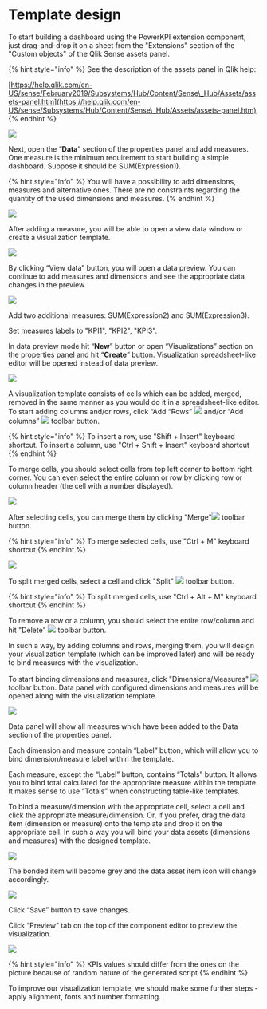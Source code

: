 # Template design

To start building a dashboard using the PowerKPI extension component, just drag-and-drop it on a sheet from the "Extensions" section of the "Custom objects" of the Qlik Sense assets panel.

{% hint style="info" %}
See the description of the assets panel in Qlik help:&#x20;

[https://help.qlik.com/en-US/sense/February2019/Subsystems/Hub/Content/Sense\_Hub/Assets/assets-panel.htm](https://help.qlik.com/en-US/sense/Subsystems/Hub/Content/Sense\_Hub/Assets/assets-panel.htm)
{% endhint %}

![](../.gitbook/assets/Tutorial1.png)

Next, open the “**Data**” section of the properties panel and add measures. One measure is the minimum requirement to start building a simple dashboard. Suppose it should be SUM(Expression1).

{% hint style="info" %}
You will have a possibility to add dimensions, measures and alternative ones. There are no constraints regarding the quantity of the used dimensions and measures.
{% endhint %}

![](../.gitbook/assets/tutorial2.png)

After adding a measure, you will be able to open a view data window or create a visualization template.

![](../.gitbook/assets/Tutorial3.png)

By clicking “View data” button, you will open a data preview. You can continue to add measures and dimensions and see the appropriate data changes in the preview.

![](../.gitbook/assets/Tutorial4.png)

Add two additional measures: SUM(Expression2) and SUM(Expression3).&#x20;

Set measures labels to "KPI1", "KPI2", "KPI3".

In data preview mode hit “**New**” button or open “Visualizations” section on the properties panel and hit “**Create**” button. Visualization spreadsheet-like editor will be opened instead of data preview.

![](../.gitbook/assets/Tutorial5.png)

A visualization template consists of cells which can be added, merged, removed in the same manner as you would do it in a spreadsheet-like editor. To start adding columns and/or rows, click “Add “Rows” ![](../.gitbook/assets/AddRowButton.png)  and/or “Add columns” ![](../.gitbook/assets/AddColumnButton.png) toolbar button.

{% hint style="info" %}
To insert a row, use "Shift + Insert" keyboard shortcut. To insert a column, use "Ctrl + Shift + Insert" keyboard shortcut
{% endhint %}

To merge cells, you should select cells from top left corner to bottom right corner. You can even select the entire column or row by clicking row or column header (the cell with a number displayed).

![](../.gitbook/assets/Tutorial6.png)

After selecting cells, you can merge them by clicking "Merge"![](../.gitbook/assets/image.png) toolbar button.

{% hint style="info" %}
To merge selected cells, use "Ctrl + M" keyboard shortcut&#x20;
{% endhint %}

![](../.gitbook/assets/Tutroial7.png)

To split merged cells, select a cell and click "Split" ![](<../.gitbook/assets/image (1).png>) toolbar button.

{% hint style="info" %}
To split merged cells, use "Ctrl + Alt + M" keyboard shortcut&#x20;
{% endhint %}

To remove a row or a column, you should select the entire row/column and hit "Delete" ![](<../.gitbook/assets/image (2).png>) toolbar button.

In such a way, by adding columns and rows, merging them, you will design your visualization template (which can be improved later) and will be ready to bind measures with the visualization.

To start binding dimensions and measures, click "Dimensions/Measures" ![](<../.gitbook/assets/image (3).png>) toolbar button. Data panel with configured dimensions and measures will be opened along with the visualization template.

![](../.gitbook/assets/Tutorial8.png)

Data panel will show all measures which have been added to the Data section of the properties panel.

Each dimension and measure contain “Label” button, which will allow you to bind dimension/measure label within the template.&#x20;

Each measure, except the “Label” button, contains “Totals” button. It allows you to bind total calculated for the appropriate measure within the template. It makes sense to use “Totals” when constructing table-like templates.&#x20;

To bind a measure/dimension with the appropriate cell, select a cell and click the appropriate measure/dimension. Or, if you prefer, drag the data item (dimension or measure) onto the template and drop it on the appropriate cell. In such a way you will bind your data assets (dimensions and measures) with the designed template.

![](../.gitbook/assets/Tutorial9.png)

The bonded item will become grey and the data asset item icon will change accordingly.

![](../.gitbook/assets/Tutorial10.png)

Click “Save” button to save changes.

Click “Preview” tab on the top of the component editor to preview the visualization.

![](../.gitbook/assets/Tutorial11.png)

{% hint style="info" %}
KPIs values should differ from the ones on the picture because of random nature of the generated script
{% endhint %}

To improve our visualization template, we should make some further steps - apply alignment, fonts and number formatting.
